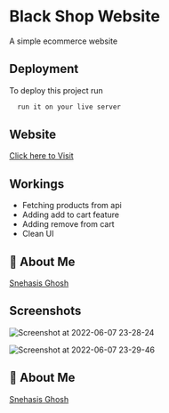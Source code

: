 
# Black Shop Website

A simple ecommerce website 


## Deployment

To deploy this project run

```bash
  run it on your live server
```


## Website

[Click here to Visit](https://snehasis4321.github.io/Black-Shop/)



## Workings

- Fetching products from api
- Adding add to cart feature
- Adding remove from cart
- Clean UI



## 🚀 About Me
[Snehasis Ghosh](github.com/snehasis4321)

## Screenshots

![Screenshot at 2022-06-07 23-28-24](https://user-images.githubusercontent.com/96995340/172450915-b1f36614-cb17-4081-968b-f433308b04d2.png)


![Screenshot at 2022-06-07 23-29-46](https://user-images.githubusercontent.com/96995340/172451128-01bf033d-5d5a-49c5-97f9-1ca24206bba8.png)





## 🚀 About Me
[Snehasis Ghosh](https://github.com/Snehasis4321/)



